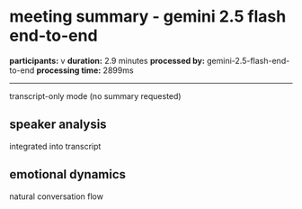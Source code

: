 # meeting summary - gemini 2.5 flash end-to-end

**participants:** v
**duration:** 2.9 minutes
**processed by:** gemini-2.5-flash-end-to-end
**processing time:** 2899ms

---

transcript-only mode (no summary requested)

## speaker analysis
integrated into transcript

## emotional dynamics
natural conversation flow